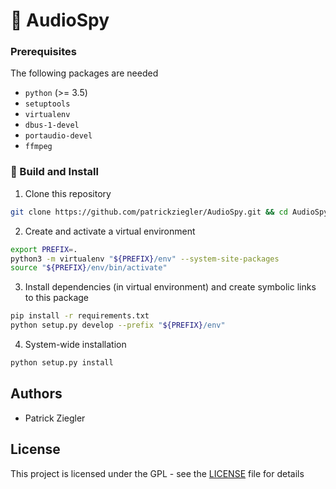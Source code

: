 # :microphone: AudioSpy

### Prerequisites

The following packages are needed

* `python` (>= 3.5)
* `setuptools`
* `virtualenv`
* `dbus-1-devel`
* `portaudio-devel`
* `ffmpeg`

### :hammer: Build and Install

1. Clone this repository
```bash
git clone https://github.com/patrickziegler/AudioSpy.git && cd AudioSpy
```

2. Create and activate a virtual environment
```bash
export PREFIX=.
python3 -m virtualenv "${PREFIX}/env" --system-site-packages
source "${PREFIX}/env/bin/activate"
```

3. Install dependencies (in virtual environment) and create symbolic links to this package
```bash
pip install -r requirements.txt
python setup.py develop --prefix "${PREFIX}/env"
```

4. System-wide installation
```bash
python setup.py install
```

## Authors

*  Patrick Ziegler

## License

This project is licensed under the GPL - see the [LICENSE](LICENSE) file for details
